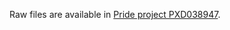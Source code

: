 Raw files are available in [Pride project PXD038947](http://www.ebi.ac.uk/pride/archive/projects/PXD038947).
